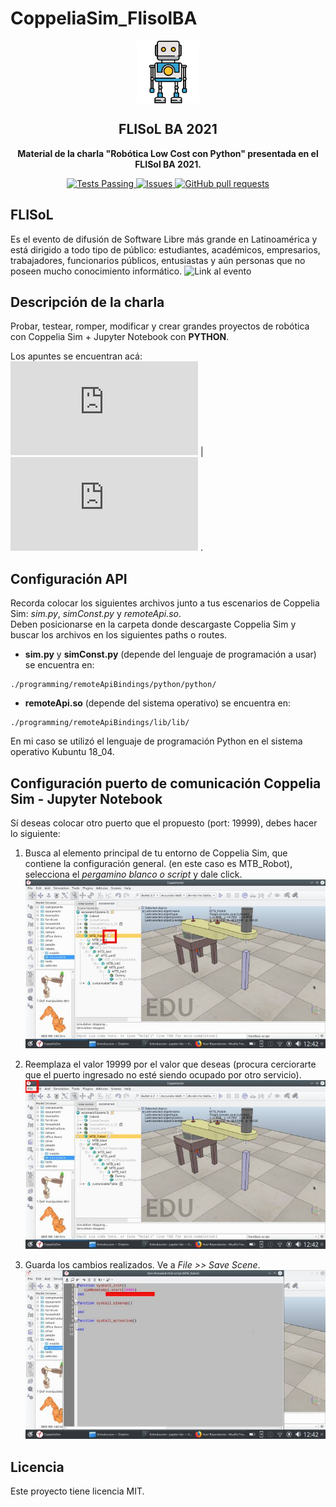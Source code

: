 # CoppeliaSim_FlisolBA

<p align="center">
 <img width="100px" src="https://github.com/cabustillo13/CoppeliaSim_FlisolBA/blob/main/Recursos/robot.svg" align="center" alt="FLISoL BA" />
 <h2 align="center">FLISoL BA 2021</h2>
 <p align="center"><b>Material de la charla "Robótica Low Cost con Python" presentada en el FLISol BA 2021.</b></p>

</p>
  <p align="center">
    <a href="https://github.com/cabustillo13/CoppeliaSim_FlisolBA/actions/new">
      <img alt="Tests Passing" src="https://github.com/anuraghazra/github-readme-stats/workflows/Test/badge.svg" />
    </a>
        <a href="https://github.com/cabustillo13/CoppeliaSim_FlisolBA/issues">
      <img alt="Issues" src="https://img.shields.io/github/issues/cabustillo13/CoppeliaSim_FlisolBA?color=0088ff" />
    </a>
    <a href="https://github.com/cabustillo13/CoppeliaSim_FlisolBA/pulls">
      <img alt="GitHub pull requests" src="https://img.shields.io/github/issues-pr/cabustillo13/CoppeliaSim_FlisolBA?color=0088ff" />
    </a>
    <br />
</p>

## FLISoL
Es el evento de difusión de Software Libre más grande en Latinoamérica y está dirigido a todo tipo de público: estudiantes, académicos, empresarios, trabajadores, funcionarios públicos, entusiastas y aún personas que no poseen mucho conocimiento informático. 
![Link al evento](https://eventol.flisol.org.ar/events/flisol-ba/)

## Descripción de la charla
Probar, testear, romper, modificar y crear grandes proyectos de robótica con Coppelia Sim + Jupyter Notebook con **PYTHON**.

Los apuntes se encuentran acá: ![PDF](https://github.com/cabustillo13/CoppeliaSim_FlisolBA/blob/main/Recursos/FLISol_BA_2021.pdf) | ![Diapositivas](https://github.com/cabustillo13/CoppeliaSim_FlisolBA/blob/main/Recursos/FLISol_BA_2021.odp) .

## Configuración API 
Recorda colocar los siguientes archivos junto a tus escenarios de Coppelia Sim: *sim.py*, *simConst.py* y *remoteApi.so*. 
<br>Deben posicionarse en la carpeta donde descargaste Coppelia Sim y buscar los archivos en los siguientes paths o routes.

- **sim.py** y **simConst.py** (depende del lenguaje de programación a usar) se encuentra en: 
```
./programming/remoteApiBindings/python/python/
```

- **remoteApi.so** (depende del sistema operativo) se encuentra en: 
```
./programming/remoteApiBindings/lib/lib/
```

En mi caso se utilizó el lenguaje de programación Python en el sistema operativo Kubuntu 18_04.

## Configuración puerto de comunicación Coppelia Sim - Jupyter Notebook
Sí deseas colocar otro puerto que el propuesto (port: 19999), debes hacer lo siguiente:

1) Busca al elemento principal de tu entorno de Coppelia Sim, que contiene la configuración general.
(en este caso es MTB_Robot), selecciona el *pergamino blanco o script* y dale click.<br>
![configPort0](https://github.com/cabustillo13/CoppeliaSim_FlisolBA/blob/main/Recursos/configPort.jpg)

2) Reemplaza el valor 19999 por el valor que deseas (procura cerciorarte que el puerto ingresado no esté siendo ocupado por otro servicio).<br>
![configPort1](https://github.com/cabustillo13/CoppeliaSim_FlisolBA/blob/main/Recursos/configPort1.jpg)

3) Guarda los cambios realizados. Ve a *File >> Save Scene*.<br>
![configPort2](https://github.com/cabustillo13/CoppeliaSim_FlisolBA/blob/main/Recursos/configPort2.jpg)

## Licencia
Este proyecto tiene licencia MIT.
